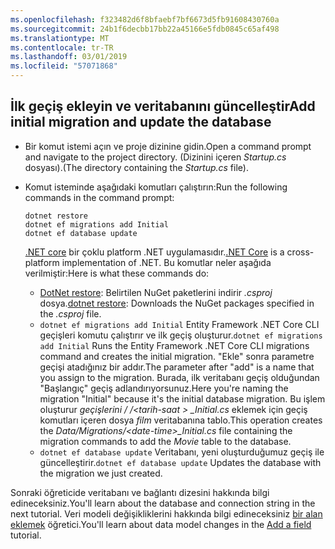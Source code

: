 ```yaml
---
ms.openlocfilehash: f323482d6f8bfaebf7bf6673d5fb91608430760a
ms.sourcegitcommit: 24b1f6decbb17bb22a45166e5fdb0845c65af498
ms.translationtype: MT
ms.contentlocale: tr-TR
ms.lasthandoff: 03/01/2019
ms.locfileid: "57071868"
---
```

## <a name="add-initial-migration-and-update-the-database"></a><span data-ttu-id="bde28-101">İlk geçiş ekleyin ve veritabanını güncelleştir</span><span class="sxs-lookup"><span data-stu-id="bde28-101">Add initial migration and update the database</span></span>

* <span data-ttu-id="bde28-102">Bir komut istemi açın ve proje dizinine gidin.</span><span class="sxs-lookup"><span data-stu-id="bde28-102">Open a command prompt and navigate to the project directory.</span></span> <span data-ttu-id="bde28-103">(Dizinini içeren *Startup.cs* dosyası).</span><span class="sxs-lookup"><span data-stu-id="bde28-103">(The directory containing the *Startup.cs* file).</span></span>

* <span data-ttu-id="bde28-104">Komut isteminde aşağıdaki komutları çalıştırın:</span><span class="sxs-lookup"><span data-stu-id="bde28-104">Run the following commands in the command prompt:</span></span>

  ```console
  dotnet restore
  dotnet ef migrations add Initial
  dotnet ef database update
  ```
  
  <span data-ttu-id="bde28-105">[.NET core](/dotnet/core/tools/index) bir çoklu platform .NET uygulamasıdır.</span><span class="sxs-lookup"><span data-stu-id="bde28-105">[.NET Core](/dotnet/core/tools/index) is a cross-platform implementation of .NET.</span></span> <span data-ttu-id="bde28-106">Bu komutlar neler aşağıda verilmiştir:</span><span class="sxs-lookup"><span data-stu-id="bde28-106">Here is what these commands do:</span></span>

  * <span data-ttu-id="bde28-107">[DotNet restore](/dotnet/core/tools/dotnet-restore): Belirtilen NuGet paketlerini indirir *.csproj* dosya.</span><span class="sxs-lookup"><span data-stu-id="bde28-107">[dotnet restore](/dotnet/core/tools/dotnet-restore): Downloads the NuGet packages specified in the *.csproj* file.</span></span>
  * <span data-ttu-id="bde28-108">`dotnet ef migrations add Initial` Entity Framework .NET Core CLI geçişleri komutu çalıştırır ve ilk geçiş oluşturur.</span><span class="sxs-lookup"><span data-stu-id="bde28-108">`dotnet ef migrations add Initial` Runs the Entity Framework .NET Core CLI migrations command and creates the initial migration.</span></span> <span data-ttu-id="bde28-109">"Ekle" sonra parametre geçişi atadığınız bir addır.</span><span class="sxs-lookup"><span data-stu-id="bde28-109">The parameter after "add" is a name that you assign to the migration.</span></span> <span data-ttu-id="bde28-110">Burada, ilk veritabanı geçiş olduğundan "Başlangıç" geçiş adlandırıyorsunuz.</span><span class="sxs-lookup"><span data-stu-id="bde28-110">Here you're naming the migration "Initial" because it's the initial database migration.</span></span> <span data-ttu-id="bde28-111">Bu işlem oluşturur *geçişlerini / /\<tarih-saat > _Initial.cs* eklemek için geçiş komutları içeren dosya *film* veritabanına tablo.</span><span class="sxs-lookup"><span data-stu-id="bde28-111">This operation creates the *Data/Migrations/\<date-time>_Initial.cs* file containing the migration commands to add the *Movie* table to the database.</span></span>
  * <span data-ttu-id="bde28-112">`dotnet ef database update`  Veritabanı, yeni oluşturduğumuz geçiş ile güncelleştirir.</span><span class="sxs-lookup"><span data-stu-id="bde28-112">`dotnet ef database update`  Updates the database with the migration we just created.</span></span>

<span data-ttu-id="bde28-113">Sonraki öğreticide veritabanı ve bağlantı dizesini hakkında bilgi edineceksiniz.</span><span class="sxs-lookup"><span data-stu-id="bde28-113">You'll learn about the database and connection string in the next tutorial.</span></span> <span data-ttu-id="bde28-114">Veri modeli değişikliklerini hakkında bilgi edineceksiniz [bir alan eklemek](xref:tutorials/first-mvc-app/new-field) öğretici.</span><span class="sxs-lookup"><span data-stu-id="bde28-114">You'll learn about data model changes in the [Add a field](xref:tutorials/first-mvc-app/new-field) tutorial.</span></span>

